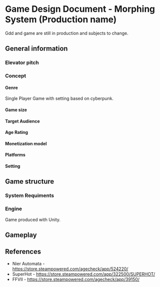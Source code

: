 # Game Design Document - Morphing System (Production name)
Gdd and game are still in production and subjects to change.

## General information
### Elevator pitch

### Concept
#### Genre
Single Player Game with setting based on cyberpunk. 
#### Game size
#### Target Audience
#### Age Rating
#### Monetization model
#### Platforms
#### Setting

## Game structure
### System Requiments

### Engine
Game produced with Unity. 

## Gameplay


## References
 - Nier Automata - https://store.steampowered.com/agecheck/app/524220/
 - SuperHot - https://store.steampowered.com/app/322500/SUPERHOT/
 - FFVII - https://store.steampowered.com/agecheck/app/39150/
